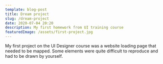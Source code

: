 ```yaml
---
template: blog-post
title: Dream project
slug: /dream-project
date: 2020-07-04 20:20
description: My first homework from UI training course
featuredImage: /assets/first-project.jpg
---
```

My first project on the UI Designer course was a website loading page that needed to be mapped. Some elements were quite difficult to reproduce and had to be drawn by yourself.


